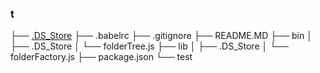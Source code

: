 
### t

 ├── [.DS_Store](aaa)
 ├── .babelrc
 ├── .gitignore
 ├── README.MD
 ├── bin
 │   ├── .DS_Store
 │   └── folderTree.js
 ├── lib
 │   ├── .DS_Store
 │   └── folderFactory.js
 ├── package.json
 └── test


